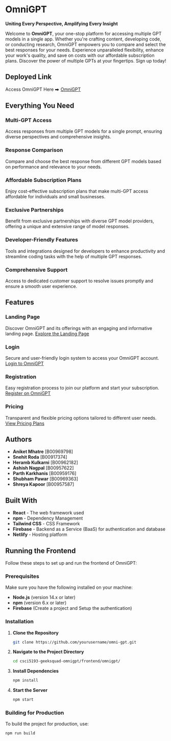 # OmniGPT

**Uniting Every Perspective, Amplifying Every Insight**

Welcome to **OmniGPT**, your one-stop platform for accessing multiple GPT models in a single app. Whether you're crafting content, developing code, or conducting research, OmniGPT empowers you to compare and select the best responses for your needs. Experience unparalleled flexibility, enhance your work's quality, and save on costs with our affordable subscription plans. Discover the power of multiple GPTs at your fingertips. Sign up today!

## Deployed Link
Access OmniGPT Here ⮕ [OmniGPT](https://omnigpt-geeks.netlify.app/)

## Everything You Need

### Multi-GPT Access
Access responses from multiple GPT models for a single prompt, ensuring diverse perspectives and comprehensive insights.

### Response Comparison
Compare and choose the best response from different GPT models based on performance and relevance to your needs.

### Affordable Subscription Plans
Enjoy cost-effective subscription plans that make multi-GPT access affordable for individuals and small businesses.

### Exclusive Partnerships
Benefit from exclusive partnerships with diverse GPT model providers, offering a unique and extensive range of model responses.

### Developer-Friendly Features
Tools and integrations designed for developers to enhance productivity and streamline coding tasks with the help of multiple GPT responses.

### Comprehensive Support
Access to dedicated customer support to resolve issues promptly and ensure a smooth user experience.

## Features

### Landing Page
Discover OmniGPT and its offerings with an engaging and informative landing page.
[Explore the Landing Page](https://omnigpt-geeks.netlify.app/)

### Login
Secure and user-friendly login system to access your OmniGPT account.
[Login to OmniGPT](https://omnigpt-geeks.netlify.app/login)

### Registration
Easy registration process to join our platform and start your subscription.
[Register on OmniGPT](https://omnigpt-geeks.netlify.app/register)

### Pricing
Transparent and flexible pricing options tailored to different user needs.
[View Pricing Plans](https://omnigpt-geeks.netlify.app/pricing)

## Authors

- **Aniket Mhatre** [B00969798]
- **Snehit Roda** [B00917374]
- **Heramb Kulkarni** [B00962182]
- **Ashish Nagpal** [B00957622]
- **Parth Karkhanis** [B00959176]
- **Shubham Pawar** [B00969363]
- **Shreya Kapoor** [B00957587]

## Built With

- **React** - The web framework used
- **npm** - Dependency Management
- **Tailwind CSS** - CSS Framework
- **Firebase** - Backend as a Service (BaaS) for authentication and database
- **Netlify** - Hosting platform

## Running the Frontend

Follow these steps to set up and run the frontend of OmniGPT:

### Prerequisites

Make sure you have the following installed on your machine:
- **Node.js** (version 14.x or later)
- **npm** (version 6.x or later)
- **Firebase** (Create a project and Setup the authentication)

### Installation

1. **Clone the Repository**

   ```bash
   git clone https://github.com/yourusername/omni-gpt.git
2. **Navigate to the Project Directory**

   ```bash
   cd csci5193-geeksquad-omnigpt/frontend/omnigpt/
3. **Install Dependencies**

    ```bash
    npm install
4. **Start the Server**

    ```bash
    npm start
### Building for Production
To build the project for production, use:

```bash
npm run build